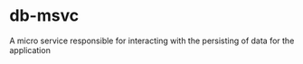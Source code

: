 # db-msvc
A micro service responsible for interacting with the persisting of data for the application
